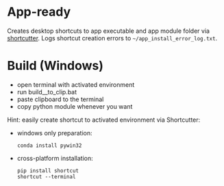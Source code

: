 # App-ready

Creates desktop shortcuts to app executable and app module folder via [shortcutter](https://github.com/kiwi0fruit/shortcutter). Logs shortcut creation errors to `~/app_install_error_log.txt`.


# Build (Windows)

* open terminal with activated environment
* run build__to_clip.bat
* paste clipboard to the terminal
* copy python module whenever you want


Hint: easily create shortcut to activated 
environment via Shortcutter:

* windows only preparation:

      conda install pywin32

* cross-platform installation:

      pip install shortcut
      shortcut --terminal
